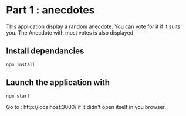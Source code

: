 # Part 1 : anecdotes

This application display a random anecdote. You can vote for it if it suits you. 
The Anecdote with most votes is also displayed

## Install dependancies

`npm install`

## Launch the application with

`npm start`

Go to : http://localhost:3000/ if it didn't open itself in you browser.